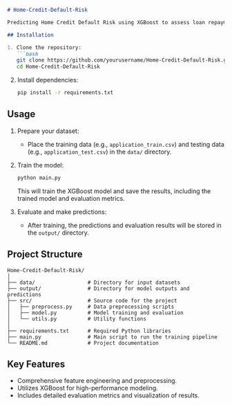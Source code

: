 ```markdown
# Home-Credit-Default-Risk

Predicting Home Credit Default Risk using XGBoost to assess loan repayment ability and enhance risk management.

## Installation

1. Clone the repository:
   ```bash
   git clone https://github.com/yourusername/Home-Credit-Default-Risk.git
   cd Home-Credit-Default-Risk
   ```

2. Install dependencies:
   ```bash
   pip install -r requirements.txt
   ```

## Usage

1. Prepare your dataset:
   - Place the training data (e.g., `application_train.csv`) and testing data (e.g., `application_test.csv`) in the `data/` directory.

2. Train the model:
   ```bash
   python main.py
   ```

   This will train the XGBoost model and save the results, including the trained model and evaluation metrics.

3. Evaluate and make predictions:
   - After training, the predictions and evaluation results will be stored in the `output/` directory.

## Project Structure

```
Home-Credit-Default-Risk/
│
├── data/                 # Directory for input datasets
├── output/               # Directory for model outputs and predictions
├── src/                  # Source code for the project
│   ├── preprocess.py     # Data preprocessing scripts
│   ├── model.py          # Model training and evaluation
│   └── utils.py          # Utility functions
│
├── requirements.txt      # Required Python libraries
├── main.py               # Main script to run the training pipeline
└── README.md             # Project documentation
```

## Key Features

- Comprehensive feature engineering and preprocessing.
- Utilizes XGBoost for high-performance modeling.
- Includes detailed evaluation metrics and visualization of results.
```
